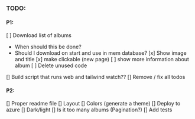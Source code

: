 ﻿### TODO:
#### P1:
[ ] Download list of albums
  - When should this be done?
  - Should I download on start and use in mem database?
[x] Show image and title
[x] make clickable (new page)
[ ] show more information about album
[ ] Delete unused code

[] Build script that runs web and tailwind watch??
[] Remove / fix all todos

#### P2:
[] Proper readme file
[] Layout
[] Colors (generate a theme)
[] Deploy to azure
[] Dark/light
[] Is it too many albums (Pagination?)
[] Add tests